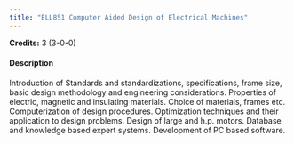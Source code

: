 ```yaml
---
title: "ELL851 Computer Aided Design of Electrical Machines"
---
```

**Credits:** 3 (3-0-0)

#### Description
Introduction of Standards and standardizations, specifications, frame size, basic design methodology and engineering considerations. Properties of electric, magnetic and insulating materials. Choice of materials, frames etc. Computerization of design procedures. Optimization techniques and their application to design problems. Design of large and h.p. motors. Database and knowledge based expert systems. Development of PC based software.